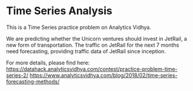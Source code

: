 # Time Series Analysis
This is a Time Series practice problem on Analytics Vidhya.

We are predicting whether the Unicorn ventures should invest in JetRail, a new form of transportation. The traffic on JetRail for the next 7 months need forecasting, providing traffic data of JetRail since inception.

For more details, please find here: https://datahack.analyticsvidhya.com/contest/practice-problem-time-series-2/
https://www.analyticsvidhya.com/blog/2018/02/time-series-forecasting-methods/

